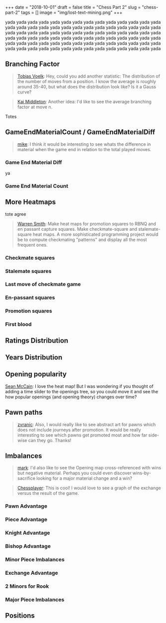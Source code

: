 +++
date = "2018-10-01"
draft = false
title = "Chess Part 2"
slug = "chess-part-2"
tags = []
image = "img/lost-text-mining.png"
+++

yada yada yada yada yada yada yada yada yada yada yada yada
yada yada yada yada yada yada yada yada yada yada yada yada
yada yada yada yada yada yada yada yada yada yada yada yada
yada yada yada yada yada yada yada yada yada yada yada yada
yada yada yada yada yada yada yada yada yada yada yada yada
yada yada yada yada yada yada yada yada yada yada yada yada
yada yada yada yada yada yada yada yada yada yada yada yada

## Branching Factor

> [Tobias Voelk](http://disq.us/p/1uff75d):
> Hey, could you add another statistic: The distribution of the number of moves from a position. I know the average is roughly around 35-40, but what does the distribution look like? Is it a Gauss curve?

> [Kai Middleton](http://disq.us/p/16vm2pd):
> Another idea: I'd like to see the average branching factor at move n.

<div id="BranchingFactor"></div>

Totes

## GameEndMaterialCount / GameEndMaterialDiff

> [mike](http://disq.us/p/163f78u):
> I think it would be interesting to see whats the difference in material when the game end in relation to the total played moves.

### Game End Material Diff

<div id="GameEndMaterialDiff"></div>

ya

### Game End Material Count

<div id="GameEndMaterialCount"></div>

## More Heatmaps

tote agree

> [Warren Smith](http://disq.us/p/1sggdtc):
> Make heat maps for promotion squares to RBNQ and en passant capture squares.
> Make checkmate-square and stalemate-square heat maps. A more sophisticated programming project would be to compute checkmating "patterns" and display all the most frequent ones.

### Checkmate squares

<div id="MateSquares"></div>

### Stalemate squares

<div id="StalemateSquares"></div>

### Last move of checkmate game

<div id="MateDeliverySquares"></div>

### En-passant squares

<div id="EnPassantSquares"></div>

### Promotion squares

<div id="PromotionSquares"></div>

### First blood

<div id="FirstBlood"></div>

## Ratings Distribution

<div id="Ratings"></div>

## Years Distribution

<div id="Years"></div>

## Opening popularity

[Sean McCain](http://disq.us/p/1674etx):
I love the heat map! But I was wondering if you thought of adding a time slider to the openings tree, so you could move it and see the how popular openings (and opening theory) changes over time?

## Pawn paths

> [zvranic](http://disq.us/p/1nh5lyr):
> Also, I would really like to see abstract art for pawns which does not include journeys after promotion. It would be really interesting to see which pawns get promoted most and how far side-wise can they go. Thanks!

<div id="PawnPaths"></div>

## Imbalances

> [mark](http://disq.us/p/1629wrr):
> I'd also like to see the Opening map cross-referenced with wins but negative material. Perhaps you could even discover wins-by-sacrifice looking for a major material change and a win?

> [Chessplayer](http://disq.us/p/1tok1va):
> This is cool! I would love to see a graph of the exchange versus the result of the game.

### Pawn Advantage

<div id="imbaP"></div>

### Piece Advantage

<div id="imbaPiece"></div>

### Knight Advantage

<div id="imbaN"></div>

### Bishop Advantage

<div id="imbaB"></div>

### Minor Piece Imbalances

<div id="imbaMinor"></div>

### Exchange Advantage

<div id="imbaExchange"></div>

### 2 Minors for Rook

<div id="imba2mr"></div>

### Major Piece Imbalances

<div id="imbaMajor"></div>

## Positions

<div id="positions"></div>

<script src="http://localhost:9001/bundle.js"></script>
